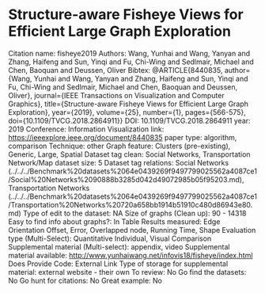 # Structure-aware Fisheye Views for Efficient Large Graph Exploration

Citation name: fisheye2019
Authors: Wang, Yunhai and Wang, Yanyan and Zhang, Haifeng and Sun, Yinqi and Fu, Chi-Wing and Sedlmair, Michael and Chen, Baoquan and Deussen, Oliver
Bibtex: @ARTICLE{8440835,
author={Wang, Yunhai and Wang, Yanyan and Zhang, Haifeng and Sun, Yinqi and Fu, Chi-Wing and Sedlmair, Michael and Chen, Baoquan and Deussen, Oliver},
journal={IEEE Transactions on Visualization and Computer Graphics},
title={Structure-aware Fisheye Views for Efficient Large Graph Exploration},
year={2019},
volume={25},
number={1},
pages={566-575},
doi={10.1109/TVCG.2018.2864911}}
DOI: 10.1109/TVCG.2018.2864911
year: 2019
Conference: Information Visualization
link: https://ieeexplore.ieee.org/document/8440835
paper type: algorithm, comparison
Technique: other
Graph feature: Clusters (pre-existing), Generic, Large, Spatial
Dataset tag clean: Social Networks, Transportation Network/Map
dataset size: 5
Dataset tag relations: Social Networks (../../../Benchmark%20datasets%2064e0439269f9497799025562a4087ce1/Social%20Networks%2090888b3285d042d49072985b05f95203.md), Transportation Networks (../../../Benchmark%20datasets%2064e0439269f9497799025562a4087ce1/Transportation%20Networks%20720a658bb1914b51910c480d86943e80.md)
Type of edit to the dataset: NA
Size of graphs (Clean up): 90 - 14318
Easy to find info about graphs?: In Table
Results measured: Edge Orientation Offset, Error, Overlapped node, Running Time, Shape
Evaluation type (Multi-Select): Quantitative Individual, Visual Comparison
Supplemental material (Multi-select): appendix, video
Supplemental material available: http://www.yunhaiwang.net/infovis18/fisheye/index.html
Does Provide Code: External Link
Type of storage for supplemental material: external website - their own
To review: No
Go find the datasets: No
Go hunt for citations: No
Great example: No